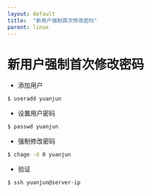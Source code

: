 ```yaml
---
layout: default
title:  "新用户强制首次修改密码"
parent: linux
---
```


# 新用户强制首次修改密码

- 添加用户
```bash
$ useradd yuanjun
```
- 设置用户密码
```bash
$ passwd yuanjun
```
- 强制修改密码
```bash
$ chage -d 0 yuanjun
```

- 验证
```bash
$ ssh yuanjun@server-ip
```
